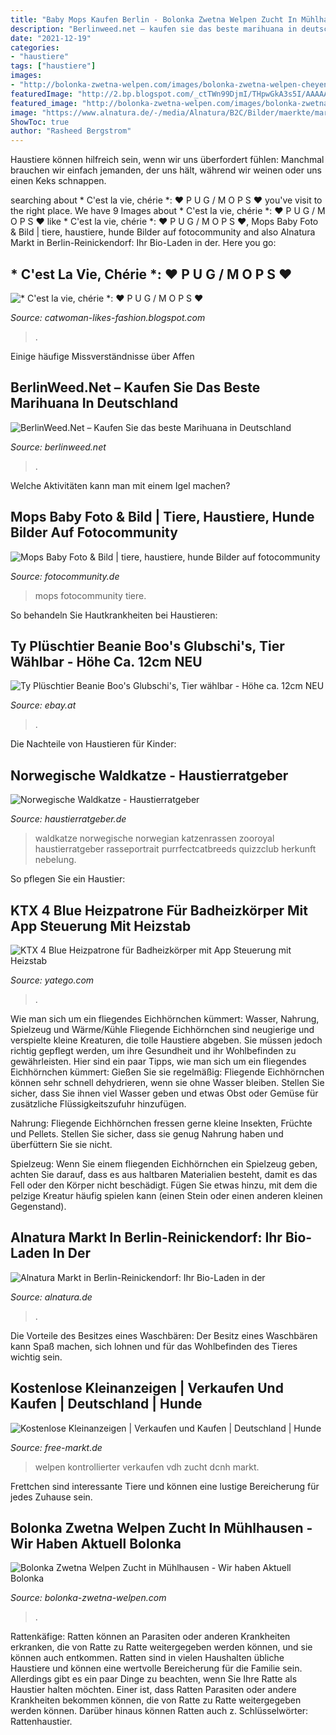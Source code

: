 ```yaml
---
title: "Baby Mops Kaufen Berlin - Bolonka Zwetna Welpen Zucht In Mühlhausen"
description: "Berlinweed.net – kaufen sie das beste marihuana in deutschland"
date: "2021-12-19"
categories:
- "haustiere"
tags: ["haustiere"]
images:
- "http://bolonka-zwetna-welpen.com/images/bolonka-zwetna-welpen-cheyenne-8.jpg"
featuredImage: "http://2.bp.blogspot.com/_ctTWn99DjmI/THpwGkA3s5I/AAAAAAAAALI/Sq7LdmXSv_A/s1600/mOPS+3.jpg"
featured_image: "http://bolonka-zwetna-welpen.com/images/bolonka-zwetna-welpen-cheyenne-8.jpg"
image: "https://www.alnatura.de/-/media/Alnatura/B2C/Bilder/maerkte/marktdetailseiten/B092-berlin-reinickendorf-ollenhauerstrasse/Alnatura_Super_Natur_Markt_Berlin-Reinickendorf_B092_2400x1350px.jpg"
ShowToc: true
author: "Rasheed Bergstrom"
---
```



Haustiere können hilfreich sein, wenn wir uns überfordert fühlen: Manchmal brauchen wir einfach jemanden, der uns hält, während wir weinen oder uns einen Keks schnappen.

	

		
searching about * C&#039;est la vie, chérie *: ♥ P U G / M O P S ♥ you've visit to the right place. We have 9 Images about * C&#039;est la vie, chérie *: ♥ P U G / M O P S ♥ like * C&#039;est la vie, chérie *: ♥ P U G / M O P S ♥, Mops Baby Foto &amp; Bild | tiere, haustiere, hunde Bilder auf fotocommunity and also Alnatura Markt in Berlin-Reinickendorf: Ihr Bio-Laden in der. Here you go:
		
    
## * C&#039;est La Vie, Chérie *: ♥ P U G / M O P S ♥

<img loading=lazy src="http://2.bp.blogspot.com/_ctTWn99DjmI/THpwGkA3s5I/AAAAAAAAALI/Sq7LdmXSv_A/s1600/mOPS+3.jpg" onerror="this.onerror=null;this.src='https://tse4.mm.bing.net/th?id=OIP.vbjiJIvsHB8uFAOZZNhUiQHaFj&amp;pid=15.1';" alt="* C&#039;est la vie, chérie *: ♥ P U G / M O P S ♥">

_Source: catwoman-likes-fashion.blogspot.com_

>. 

	

Einige häufige Missverständnisse über Affen

    
## BerlinWeed.Net – Kaufen Sie Das Beste Marihuana In Deutschland

<img loading=lazy src="https://comprarmarihuanamadrid.com/ger/wp-content/uploads/2020/09/20200616_133454-1024x768.jpg" onerror="this.onerror=null;this.src='https://tse4.mm.bing.net/th?id=OIP.u1rNBh8wNLzuvaQsK3uphQHaFj&amp;pid=15.1';" alt="BerlinWeed.Net – Kaufen Sie das beste Marihuana in Deutschland">

_Source: berlinweed.net_

>. 

	

Welche Aktivitäten kann man mit einem Igel machen?

    
## Mops Baby Foto &amp; Bild | Tiere, Haustiere, Hunde Bilder Auf Fotocommunity

<img loading=lazy src="https://img.fotocommunity.com/mops-baby-c2547c9c-7a5e-47c5-b163-b861d8096a92.jpg?width=1000" onerror="this.onerror=null;this.src='https://tse2.mm.bing.net/th?id=OIP.-zZADqbS8FTs4thn3wt1VQHaFB&amp;pid=15.1';" alt="Mops Baby Foto &amp; Bild | tiere, haustiere, hunde Bilder auf fotocommunity">

_Source: fotocommunity.de_

>mops fotocommunity tiere. 

	

So behandeln Sie Hautkrankheiten bei Haustieren:

    
## Ty Plüschtier Beanie Boo&#039;s Glubschi&#039;s, Tier Wählbar - Höhe Ca. 12cm NEU

<img loading=lazy src="http://bilder.kids-comfort.info/ebay/ebay-images/9316_f1875.jpg" onerror="this.onerror=null;this.src='https://tse2.mm.bing.net/th?id=OIP.dkXpewnSg3_FoAHwbotBDQHaHa&amp;pid=15.1';" alt="Ty Plüschtier Beanie Boo&#039;s Glubschi&#039;s, Tier wählbar - Höhe ca. 12cm NEU">

_Source: ebay.at_

>. 

	

Die Nachteile von Haustieren für Kinder:

    
## Norwegische Waldkatze - Haustierratgeber

<img loading=lazy src="https://www.haustierratgeber.de/wp-content/uploads/2016/02/16618023_xxl.jpg" onerror="this.onerror=null;this.src='https://tse2.mm.bing.net/th?id=OIP.g6Vtmxwyw4iAOLBYamInMQHaFE&amp;pid=15.1';" alt="Norwegische Waldkatze - Haustierratgeber">

_Source: haustierratgeber.de_

>waldkatze norwegische norwegian katzenrassen zooroyal haustierratgeber rasseportrait purrfectcatbreeds quizzclub herkunft nebelung. 

	

So pflegen Sie ein Haustier:

    
## KTX 4 Blue Heizpatrone Für Badheizkörper Mit App Steuerung Mit Heizstab

<img loading=lazy src="https://picture.yatego.com/images/5c34854c74b474.4/big_2b09a2e3ed3d4b5d626b5db7b9ab036f-kqh/ktx-4-blue-heizpatrone-fr-badheizkrper-mit-app-steuerung-mit-heizstab.jpg" onerror="this.onerror=null;this.src='https://tse1.mm.bing.net/th?id=OIP.C3KDwAfhJy32cJxnAt-KewHaJ4&amp;pid=15.1';" alt="KTX 4 Blue Heizpatrone für Badheizkörper mit App Steuerung mit Heizstab">

_Source: yatego.com_

>. 

	

Wie man sich um ein fliegendes Eichhörnchen kümmert: Wasser, Nahrung, Spielzeug und Wärme/Kühle
Fliegende Eichhörnchen sind neugierige und verspielte kleine Kreaturen, die tolle Haustiere abgeben. Sie müssen jedoch richtig gepflegt werden, um ihre Gesundheit und ihr Wohlbefinden zu gewährleisten. Hier sind ein paar Tipps, wie man sich um ein fliegendes Eichhörnchen kümmert:
Gießen Sie sie regelmäßig: Fliegende Eichhörnchen können sehr schnell dehydrieren, wenn sie ohne Wasser bleiben. Stellen Sie sicher, dass Sie ihnen viel Wasser geben und etwas Obst oder Gemüse für zusätzliche Flüssigkeitszufuhr hinzufügen.

Nahrung: Fliegende Eichhörnchen fressen gerne kleine Insekten, Früchte und Pellets. Stellen Sie sicher, dass sie genug Nahrung haben und überfüttern Sie sie nicht.

Spielzeug: Wenn Sie einem fliegenden Eichhörnchen ein Spielzeug geben, achten Sie darauf, dass es aus haltbaren Materialien besteht, damit es das Fell oder den Körper nicht beschädigt. Fügen Sie etwas hinzu, mit dem die pelzige Kreatur häufig spielen kann (einen Stein oder einen anderen kleinen Gegenstand).

    
## Alnatura Markt In Berlin-Reinickendorf: Ihr Bio-Laden In Der

<img loading=lazy src="https://www.alnatura.de/-/media/Alnatura/B2C/Bilder/maerkte/marktdetailseiten/B092-berlin-reinickendorf-ollenhauerstrasse/Alnatura_Super_Natur_Markt_Berlin-Reinickendorf_B092_2400x1350px.jpg" onerror="this.onerror=null;this.src='https://tse4.mm.bing.net/th?id=OIP.9ZSnyk9HCgUeggnSzV9zSwHaEK&amp;pid=15.1';" alt="Alnatura Markt in Berlin-Reinickendorf: Ihr Bio-Laden in der">

_Source: alnatura.de_

>. 

	

Die Vorteile des Besitzes eines Waschbären: Der Besitz eines Waschbären kann Spaß machen, sich lohnen und für das Wohlbefinden des Tieres wichtig sein.

    
## Kostenlose Kleinanzeigen | Verkaufen Und Kaufen | Deutschland | Hunde

<img loading=lazy src="https://free-markt.de/oc-content/uploads/26/5973.jpg" onerror="this.onerror=null;this.src='https://tse4.mm.bing.net/th?id=OIP.dMv8A8nmzZ7-x-8Mw3KUmQHaF_&amp;pid=15.1';" alt="Kostenlose Kleinanzeigen | Verkaufen und Kaufen | Deutschland | Hunde">

_Source: free-markt.de_

>welpen kontrollierter verkaufen vdh zucht dcnh markt. 

	

Frettchen sind interessante Tiere und können eine lustige Bereicherung für jedes Zuhause sein.

    
## Bolonka Zwetna Welpen Zucht In Mühlhausen - Wir Haben Aktuell Bolonka

<img loading=lazy src="http://bolonka-zwetna-welpen.com/images/bolonka-zwetna-welpen-cheyenne-8.jpg" onerror="this.onerror=null;this.src='https://tse3.mm.bing.net/th?id=OIP.5Bk0_A0rixi5zojTJUfz8AHaHG&amp;pid=15.1';" alt="Bolonka Zwetna Welpen Zucht in Mühlhausen - Wir haben Aktuell Bolonka">

_Source: bolonka-zwetna-welpen.com_

>. 

	

Rattenkäfige: Ratten können an Parasiten oder anderen Krankheiten erkranken, die von Ratte zu Ratte weitergegeben werden können, und sie können auch entkommen.
Ratten sind in vielen Haushalten übliche Haustiere und können eine wertvolle Bereicherung für die Familie sein. Allerdings gibt es ein paar Dinge zu beachten, wenn Sie Ihre Ratte als Haustier halten möchten. Einer ist, dass Ratten Parasiten oder andere Krankheiten bekommen können, die von Ratte zu Ratte weitergegeben werden können. Darüber hinaus können Ratten auch z. Schlüsselwörter: Rattenhaustier.

